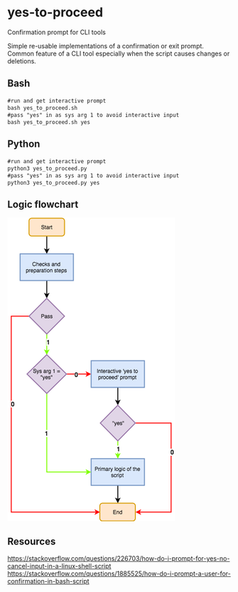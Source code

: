 # yes-to-proceed
Confirmation prompt for CLI tools

Simple re-usable implementations of a confirmation or exit prompt.  
Common feature of a CLI tool especially when the script causes changes or deletions.   

## Bash
```
#run and get interactive prompt
bash yes_to_proceed.sh
#pass "yes" in as sys arg 1 to avoid interactive input
bash yes_to_proceed.sh yes
```

## Python
```
#run and get interactive prompt
python3 yes_to_proceed.py
#pass "yes" in as sys arg 1 to avoid interactive input
python3 yes_to_proceed.py yes
```

## Logic flowchart
![logic flowchart](/diagram/yes_to_proceed.png)

## Resources
https://stackoverflow.com/questions/226703/how-do-i-prompt-for-yes-no-cancel-input-in-a-linux-shell-script  
https://stackoverflow.com/questions/1885525/how-do-i-prompt-a-user-for-confirmation-in-bash-script  
